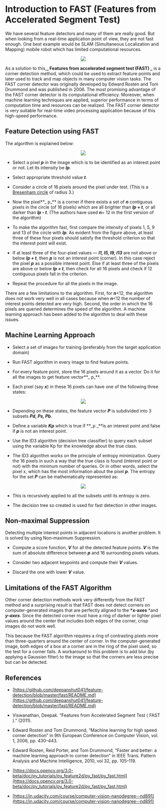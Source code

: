 # Introduction to FAST (Features from Accelerated Segment Test)

We have several feature detectors and many of them are really good. But when looking from a real-time application point of view, they are not fast enough. One best example would be SLAM (Simultaneous Localization and Mapping) mobile robot which has limited computational resources.

<p align="center">   <img src="https://cdn-images-1.medium.com/max/2000/0*mdITGZogcZO6c8iW.jpg" /> </p>

As a solution to this,**_ Features from accelerated segment test (FAST) _** is a corner detection method, which could be used to extract feature points and later used to track and map objects in many computer vision tasks. The FAST corner detector was originally developed by Edward Rosten and Tom Drummond and was published in 2006. The most promising advantage of the FAST corner detector is its computational efficiency. Moreover, when machine learning techniques are applied, superior performance in terms of computation time and resources can be realized. The FAST corner detector is very suitable for real-time video processing application because of this high-speed performance.

## **Feature Detection using FAST**

The algorithm is explained below:

<p align="center">   
    <img src="https://cdn-images-1.medium.com/max/2000/0*iB26EPO33F4LSig3.jpg" />
</p>

- Select a pixel **_p_** in the image which is to be identified as an interest point or not. Let its intensity be **_Ip_**.

- Select appropriate threshold value **_t_**.

- Consider a circle of 16 pixels around the pixel under test. (This is a [Bresenham circle](http://en.wikipedia.org/wiki/Midpoint_circle_algorithm) of radius 3.)

- Now the pixel**_ p_** is a corner if there exists a set of **_n_** contiguous pixels in the circle (of 16 pixels) which are all brighter than **_Ip + t_**, or all darker than **_Ip - t_**. (The authors have used **_n_**= 12 in the first version of the algorithm)

- To make the algorithm fast, first compare the intensity of pixels 1, 5, 9 and 13 of the circle with **_Ip_**. As evident from the figure above, at least three of these four pixels should satisfy the threshold criterion so that the interest point will exist.

- If at least three of the four-pixel values — **_I1, I5, I9, I13_** are not above or below **_Ip + t_**, then **_p_** is not an interest point (corner). In this case reject the pixel **_p_** as a possible interest point. Else if at least three of the pixels are above or below **_Ip + t_**, then check for all 16 pixels and check if 12 contiguous pixels fall in the criterion.

- Repeat the procedure for all the pixels in the image.

There are a few limitations to the algorithm. First, for **_n_**<12, the algorithm does not work very well in all cases because when **_n_**<12 the number of interest points detected are very high. Second, the order in which the 16 pixels are queried determines the speed of the algorithm. A machine learning approach has been added to the algorithm to deal with these issues.

## Machine Learning Approach

- Select a set of images for training (preferably from the target application domain)

- Run FAST algorithm in every image to find feature points.

- For every feature point, store the 16 pixels around it as a vector. Do it for all the images to get feature vector**_ p_**.

- Each pixel (say **_x_**) in these 16 pixels can have one of the following three states:

<p align="center">   <img src="https://cdn-images-1.medium.com/max/2000/0*iRvkt1oaiuwyQBTk.jpg" />
 </p>

- Depending on these states, the feature vector **_P_** is subdivided into 3 subsets **_Pd, Ps, Pb_**.

- Define a variable **_Kp_** which is true if **_p _**is an interest point and false if **_p_** is not an interest point.

- Use the ID3 algorithm (decision tree classifier) to query each subset using the variable Kp for the knowledge about the true class.

- The ID3 algorithm works on the principle of entropy minimization. Query the 16 pixels in such a way that the true class is found (interest point or not) with the minimum number of queries. Or in other words, select the pixel x, which has the most information about the pixel **_p_**. The entropy for the set **_P_** can be mathematically represented as:

<p align="center">   <img src="https://cdn-images-1.medium.com/max/2000/1*dASNQQGi9XIdNCThBzDqpw.png" />
 </p>

- This is recursively applied to all the subsets until its entropy is zero.

- The decision tree so created is used for fast detection in other images.

## Non-maximal Suppression

Detecting multiple interest points in adjacent locations is another problem. It is solved by using Non-maximum Suppression.

- Compute a score function, **_V_** for all the detected feature points. **_V_** is the sum of absolute difference between **_p_** and 16 surrounding pixels values.

- Consider two adjacent keypoints and compute their **_V_** values.

- Discard the one with lower **_V_** value.

## Limitations of the FAST Algorithm

Other corner detection methods work very differently from the FAST method and a surprising result is that FAST does not detect corners on computer-generated images that are perfectly aligned to the **\*x-axes** \*and **_y-axes_**. Since the detected corner must have a ring of darker or lighter pixel values around the center that includes both edges of the corner, crisp images do not work well.

This because the FAST algorithm requires a ring of contrasting pixels more than three-quarters around the center of corner. In the computer-generated image, both edges of a box at a corner are in the ring of the pixel used, so the test for a corner fails. A workaround to this problem is to add blur (by applying a Gaussian filter) to the image so that the corners are less precise but can be detected.

## References

- [https://github.com/deepanshut041/feature-detection/blob/master/fast/README.md](https://github.com/deepanshut041/feature-detection/blob/master/fast/README.md)

- Viswanathan, Deepak. “Features from Accelerated Segment Test ( FAST ).” (2011).

- Edward Rosten and Tom Drummond, “Machine learning for high speed corner detection” in 9th European Conference on Computer Vision, vol. 1, 2006, pp. 430–443.

- Edward Rosten, Reid Porter, and Tom Drummond, “Faster and better: a machine learning approach to corner detection” in IEEE Trans. Pattern Analysis and Machine Intelligence, 2010, vol 32, pp. 105–119.

- [https://docs.opencv.org/3.0-beta/doc/py_tutorials/py_feature2d/py_fast/py_fast.html](https://docs.opencv.org/3.0-beta/doc/py_tutorials/py_feature2d/py_fast/py_fast.html)

- [https://in.udacity.com/course/computer-vision-nanodegree--nd891](https://in.udacity.com/course/computer-vision-nanodegree--nd891)

